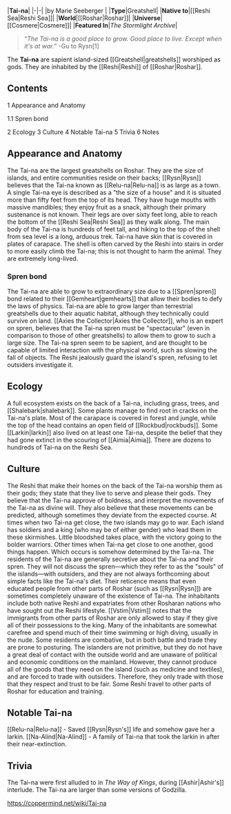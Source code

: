 |**Tai-na**|
|-|-|
|by  Marie Seeberger |
|**Type**|Greatshell|
|**Native to**|[[Reshi Sea\|Reshi Sea]]|
|**World**|[[Roshar\|Roshar]]|
|**Universe**|[[Cosmere\|Cosmere]]|
|**Featured In**|*The Stormlight Archive*|

>“*The Tai-na is a good place to grow. Good place to live. Except when it's at war.*”
\-Gu to Rysn[1]


The **Tai-na** are sapient island-sized [[Greatshell\|greatshells]] worshiped as gods. They are inhabited by the [[Reshi\|Reshi]] of [[Roshar\|Roshar]].

## Contents

1 Appearance and Anatomy

1.1 Spren bond


2 Ecology
3 Culture
4 Notable Tai-na
5 Trivia
6 Notes


## Appearance and Anatomy
The Tai-na are the largest greatshells on Roshar. They are the size of islands, and entire communities reside on their backs; [[Rysn\|Rysn]] believes that the Tai-na known as [[Relu-na\|Relu-na]] is as large as a town. A single Tai-na eye is described as a "the size of a house" and it is situated more than fifty feet from the top of its head. They have huge mouths with massive mandibles; they enjoy fruit as a snack, although their primary sustenance is not known. Their legs are over sixty feet long, able to reach the bottom of the [[Reshi Sea\|Reshi Sea]] as they walk along. The main body of the Tai-na is hundreds of feet tall, and hiking to the top of the shell from sea level is a long, arduous trek. Tai-na have skin that is covered in plates of carapace. The shell is often carved by the Reshi into stairs in order to more easily climb the Tai-na; this is not thought to harm the animal. They are extremely long-lived.

### Spren bond
The Tai-na are able to grow to extraordinary size due to a [[Spren\|spren]] bond related to their [[Gemheart\|gemhearts]] that allow their bodies to defy the laws of physics. Tai-na are able to grow larger than terrestrial greatshells due to their aquatic habitat, although they technically could survive on land. [[Axies the Collector\|Axies the Collector]], who is an expert on spren, believes that the Tai-na spren must be "spectacular" (even in comparison to those of other greatshells) to allow them to grow to such a large size. The Tai-na spren seem to be sapient, and are thought to be capable of limited interaction with the physical world, such as slowing the fall of objects. The Reshi jealously guard the island's spren, refusing to let outsiders investigate it.

## Ecology
A full ecosystem exists on the back of a Tai-na, including grass, trees, and [[Shalebark\|shalebark]]. Some plants manage to find root in cracks on the Tai-na's plate. Most of the carapace is covered in forest and jungle, while the top of the head contains an open field of [[Rockbud\|rockbuds]]. Some [[Larkin\|larkin]] also lived on at least one Tai-na, despite the belief that they had gone extinct in the scouring of [[Aimia\|Aimia]].
There are dozens to hundreds of Tai-na on the Reshi Sea.

## Culture
The Reshi that make their homes on the back of the Tai-na worship them as their gods; they state that they live to serve and please their gods. They believe that the Tai-na approve of boldness, and interpret the movements of the Tai-na as divine will. They also believe that these movements can be predicted, although sometimes they deviate from the expected course. At times when two Tai-na get close, the two islands may go to war. Each island has soldiers and a king (who may be of either gender) who lead them in these skirmishes. Little bloodshed takes place, with the victory going to the bolder warriors. Other times when Tai-na get close to one another, good things happen. Which occurs is somehow determined by the Tai-na.
The residents of the Tai-na are generally secretive about the Tai-na and their spren. They will not discuss the spren—which they refer to as the "souls" of the islands—with outsiders, and they are not always forthcoming about simple facts like the Tai-na's diet. Their reticence means that even educated people from other parts of Roshar (such as [[Rysn\|Rysn]]) are sometimes completely unaware of the existence of Tai-na.
The inhabitants include both native Reshi and expatriates from other Rosharan nations who have sought out the Reshi lifestyle. [[Vstim\|Vstim]] notes that the immigrants from other parts of Roshar are only allowed to stay if they give all of their possessions to the king. Many of the inhabitants are somewhat carefree and spend much of their time swimming or high diving, usually in the nude. Some residents are combative, but in both battle and trade they are prone to posturing. The islanders are not primitive, but they do not have a great deal of contact with the outside world and are unaware of political and economic conditions on the mainland. However, they cannot produce all of the goods that they need on the island (such as medicine and textiles), and are forced to trade with outsiders. Therefore, they only trade with those that they respect and trust to be fair. Some Reshi travel to other parts of Roshar for education and training.

## Notable Tai-na
[[Relu-na\|Relu-na]] - Saved [[Rysn\|Rysn's]] life and somehow gave her a larkin.
[[Na-Alind\|Na-Alind]] - A family of Tai-na that took the larkin in after their near-extinction.
## Trivia
The Tai-na were first alluded to in *The Way of Kings*, during [[Ashir\|Ashir's]] interlude.
The Tai-na are larger than some versions of Godzilla.


https://coppermind.net/wiki/Tai-na
